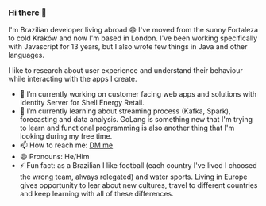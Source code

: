 ### Hi there 👋

I'm Brazilian developer living abroad 😄  I've moved from the sunny Fortaleza to cold Kraków and now I'm based in London. I've been working specifically with Javascript for 13 years, but I also wrote few things in Java and other languages.

I like to research about user experience and understand their behaviour while interacting with the apps I create.

- 🔭 I’m currently working on customer facing web apps and solutions with Identity Server for Shell Energy Retail.
- 🌱 I’m currently learning about streaming process (Kafka, Spark), forecasting and data analysis. GoLang is something new that I'm trying to learn and functional programming is also another thing that I'm looking during my free time.
- 📫 How to reach me: [DM me](https://twitter.com/PhelipeMaia)
- 😄 Pronouns: He/Him
- ⚡ Fun fact: as a Brazilian I like football (each country I've lived I choosed the wrong team, always relegated) and water sports. Living in Europe gives opportunity to lear about new cultures, travel to different countries and keep learning with all of these differences.

<!--
**phelipemaia/phelipemaia** is a ✨ _special_ ✨ repository because its `README.md` (this file) appears on your GitHub profile.

Here are some ideas to get you started:

- 🔭 I’m currently working on ...
- 🌱 I’m currently learning ...
- 👯 I’m looking to collaborate on ...
- 🤔 I’m looking for help with ...
- 💬 Ask me about ...
- 📫 How to reach me: ...
- 😄 Pronouns: ...
- ⚡ Fun fact: ...
-->
